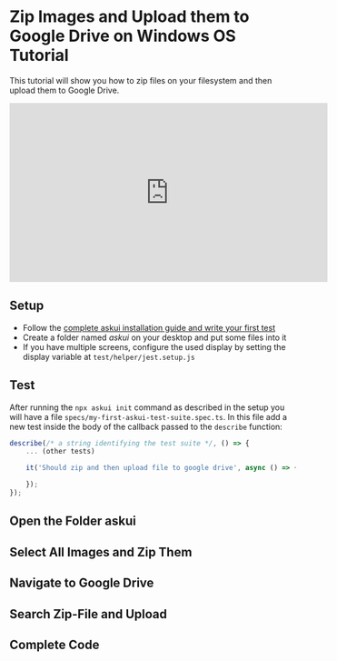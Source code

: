 # Zip Images and Upload them to Google Drive on Windows OS Tutorial

This tutorial will show you how to zip files on your filesystem and then upload them to Google Drive.

<iframe width="560" height="315" src="https://www.youtube-nocookie.com/embed/i3M5SPYQTKI" title="YouTube video player" frameborder="0" allow="accelerometer; autoplay; clipboard-write; encrypted-media; gyroscope; picture-in-picture" allowfullscreen></iframe>

## Setup

* Follow the <a href="../Getting%20Started/getting-started" target="_blank">complete askui installation guide and write your first test</a>
* Create a folder named _askui_ on your desktop and put some files into it
* If you have multiple screens, configure the used display by setting the display variable at `test/helper/jest.setup.js`


## Test

After running the `npx askui init` command as described in the setup you will have a file `specs/my-first-askui-test-suite.spec.ts`. In this file add a new test inside the body of the callback passed to the `describe` function:

```ts
describe(/* a string identifying the test suite */, () => {
    ... (other tests)

    it('Should zip and then upload file to google drive', async () => {

    });
});
```

## Open the Folder askui



## Select All Images and Zip Them



## Navigate to Google Drive



## Search Zip-File and Upload


## Complete Code
